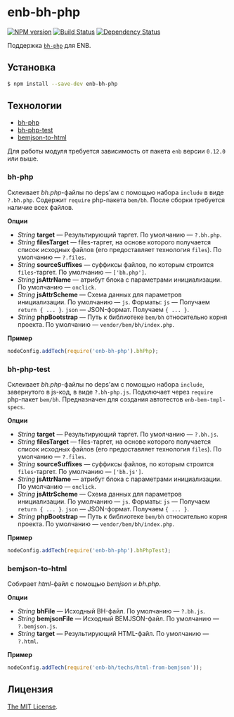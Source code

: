 # enb-bh-php

[![NPM version](http://img.shields.io/npm/v/enb-bh-php.svg?style=flat)](http://badge.fury.io/js/enb-bh-php) [![Build Status](http://img.shields.io/travis/enb-bem/enb-bh-php/master.svg?style=flat)](https://travis-ci.org/enb-bem/enb-bh-php) [![Dependency Status](http://img.shields.io/david/enb-bem/enb-bh-php.svg?style=flat)](https://david-dm.org/enb-bem/enb-bh-php)

Поддержка [`bh-php`](https://github.com/bem/bh-php) для ENB.

## Установка

```sh
$ npm install --save-dev enb-bh-php
```

## Технологии

* [bh-php](#bh-php)
* [bh-php-test](#bh-php-test)
* [bemjson-to-html](#bemjson-to-html)

Для работы модуля требуется зависимость от пакета `enb` версии `0.12.0` или выше.

### bh-php

Склеивает *bh.php*-файлы по deps'ам с помощью набора `include` в виде `?.bh.php`. Содержит `require` php-пакета `bem/bh`. После сборки требуется наличие всех файлов.

**Опции**

* *String* **target** — Результирующий таргет. По умолчанию — `?.bh.php`.
* *String* **filesTarget** — files-таргет, на основе которого получается список исходных файлов (его предоставляет технология `files`). По умолчанию — `?.files`.
* *String* **sourceSuffixes** — суффиксы файлов, по которым строится `files`-таргет. По умолчанию — `['bh.php']`.
* *String* **jsAttrName** — атрибут блока с параметрами инициализации. По умолчанию — `onclick`.
* *String* **jsAttrScheme** — Схема данных для параметров инициализации. По умолчанию — `js`. Форматы: `js` — Получаем `return { ... }`. `json` — JSON-формат. Получаем `{ ... }`.
* *String* **phpBootstrap** — Путь к библиотеке `bem/bh` относительно корня проекта. По умолчанию — `vendor/bem/bh/index.php`.

**Пример**

```javascript
nodeConfig.addTech(require('enb-bh-php').bhPhp);
```

### bh-php-test

Склеивает *bh.php*-файлы по deps'ам с помощью набора `include`, завернутого в js-код, в виде `?.bh-php.js`. Подключает через `require` php-пакет `bem/bh`. Предназначен для создания автотестов `enb-bem-tmpl-specs`.

**Опции**

* *String* **target** — Результирующий таргет. По умолчанию — `?.bh.js`.
* *String* **filesTarget** — files-таргет, на основе которого получается список исходных файлов (его предоставляет технология `files`). По умолчанию — `?.files`.
* *String* **sourceSuffixes** — суффиксы файлов, по которым строится `files`-таргет. По умолчанию — `['bh.js']`.
* *String* **jsAttrName** — атрибут блока с параметрами инициализации. По умолчанию — `onclick`.
* *String* **jsAttrScheme** — Схема данных для параметров инициализации. По умолчанию — `js`. Форматы: `js` — Получаем `return { ... }`. `json` — JSON-формат. Получаем `{ ... }`.
* *String* **phpBootstrap** — Путь к библиотеке `bem/bh` относительно корня проекта. По умолчанию — `vendor/bem/bh/index.php`.

**Пример**

```javascript
nodeConfig.addTech(require('enb-bh-php').bhPhpTest);
```

### bemjson-to-html

Собирает *html*-файл с помощью *bemjson* и *bh.php*.

**Опции**

* *String* **bhFile** — Исходный BH-файл. По умолчанию — `?.bh.js`.
* *String* **bemjsonFile** — Исходный BEMJSON-файл. По умолчанию — `?.bemjson.js`.
* *String* **target** — Результирующий HTML-файл. По умолчанию — `?.html`.

**Пример**

```javascript
nodeConfig.addTech(require('enb-bh/techs/html-from-bemjson'));
```

## Лицензия

[The MIT License](LICENSE).
